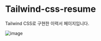 # Tailwind-css-resume
Tailwind CSS로 구현한 이력서 페이지입니다.


![image](https://github.com/gyulls2/Tailwind-css-resume/assets/117346967/d295dd78-64e5-4cc4-8a0e-9e1aac3af8dd)
